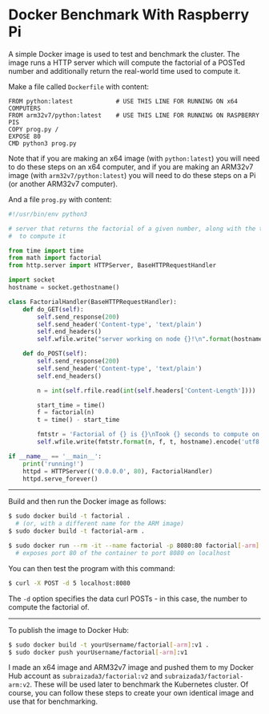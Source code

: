 # Docker Benchmark With Raspberry Pi

A simple Docker image is used to test and benchmark the cluster. The
image runs a HTTP server which will compute the factorial of a POSTed
number and additionally return the real-world time used to compute it.

Make a file called `Dockerfile` with content:

```
FROM python:latest            # USE THIS LINE FOR RUNNING ON x64 COMPUTERS
FROM arm32v7/python:latest    # USE THIS LINE FOR RUNNING ON RASPBERRY PIS
COPY prog.py /
EXPOSE 80
CMD python3 prog.py
```

Note that if you are making an x64 image (with `python:latest`) you will need to
do these steps on an x64 computer, and if you are making an ARM32v7 image (with
`arm32v7/python:latest`) you will need to do these steps on a Pi (or another
ARM32v7 computer).

And a file `prog.py` with content:

```python
#!/usr/bin/env python3

# server that returns the factorial of a given number, along with the time taken
#  to compute it

from time import time
from math import factorial
from http.server import HTTPServer, BaseHTTPRequestHandler

import socket
hostname = socket.gethostname()

class FactorialHandler(BaseHTTPRequestHandler):
	def do_GET(self):
		self.send_response(200)
		self.send_header('Content-type', 'text/plain')
		self.end_headers()
		self.wfile.write("server working on node {}!\n".format(hostname).encode('utf8'))

	def do_POST(self):
		self.send_response(200)
		self.send_header('Content-type', 'text/plain')
		self.end_headers()

		n = int(self.rfile.read(int(self.headers['Content-Length'])))

		start_time = time()
		f = factorial(n)
		t = time() - start_time

		fmtstr = 'Factorial of {} is {}\nTook {} seconds to compute on node {}\n'
		self.wfile.write(fmtstr.format(n, f, t, hostname).encode('utf8'))

if __name__ == '__main__':
	print('running!')
	httpd = HTTPServer(('0.0.0.0', 80), FactorialHandler)
	httpd.serve_forever()
```

---

Build and then run the Docker image as follows:

```bash
$ sudo docker build -t factorial .
  # (or, with a different name for the ARM image)
$ sudo docker build -t factorial-arm .

$ sudo docker run --rm -it --name factorial -p 8080:80 factorial[-arm]
  # exposes port 80 of the container to port 8080 on localhost
```

You can then test the program with this command:

```bash
$ curl -X POST -d 5 localhost:8080
```

The `-d` option specifies the data curl POSTs - in this case, the number to
compute the factorial of.

---

To publish the image to Docker Hub:

```bash
$ sudo docker build -t yourUsername/factorial[-arm]:v1 .
$ sudo docker push yourUsername/factorial[-arm]:v1
```

I made an x64 image and ARM32v7 image and pushed them to my Docker Hub account
as `subraizada3/factorial:v2` and `subraizada3/factorial-arm:v2`. These will be
used later to benchmark the Kubernetes cluster. Of course, you can follow these
steps to create your own identical image and use that for benchmarking.
